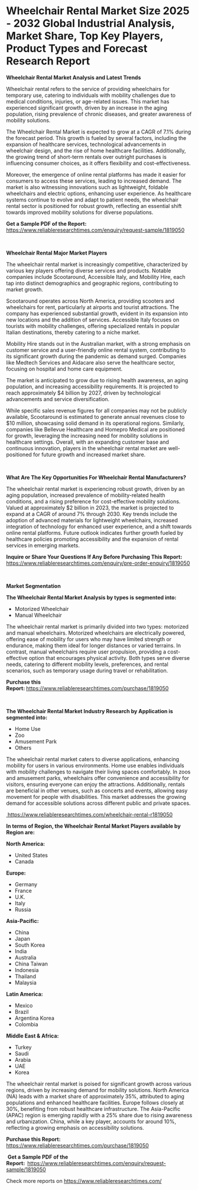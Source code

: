 <p><h1>Wheelchair Rental Market Size 2025 - 2032 Global Industrial Analysis, Market Share, Top Key Players, Product Types and Forecast Research Report</h1></p><p><strong>Wheelchair Rental Market Analysis and Latest Trends</strong></p>
<p><p>Wheelchair rental refers to the service of providing wheelchairs for temporary use, catering to individuals with mobility challenges due to medical conditions, injuries, or age-related issues. This market has experienced significant growth, driven by an increase in the aging population, rising prevalence of chronic diseases, and greater awareness of mobility solutions.</p><p>The Wheelchair Rental Market is expected to grow at a CAGR of 7.1% during the forecast period. This growth is fueled by several factors, including the expansion of healthcare services, technological advancements in wheelchair design, and the rise of home healthcare facilities. Additionally, the growing trend of short-term rentals over outright purchases is influencing consumer choices, as it offers flexibility and cost-effectiveness.</p><p>Moreover, the emergence of online rental platforms has made it easier for consumers to access these services, leading to increased demand. The market is also witnessing innovations such as lightweight, foldable wheelchairs and electric options, enhancing user experience. As healthcare systems continue to evolve and adapt to patient needs, the wheelchair rental sector is positioned for robust growth, reflecting an essential shift towards improved mobility solutions for diverse populations.</p></p>
<p><strong>Get a Sample PDF of the Report:&nbsp;</strong> <a href="https://www.reliableresearchtimes.com/enquiry/request-sample/1819050?utm_campaign=2273&utm_medium=2&utm_source=Github&utm_content=ia&utm_term=09032025&utm_id=wheelchair-rental">https://www.reliableresearchtimes.com/enquiry/request-sample/1819050</a></p>
<p>&nbsp;</p>
<p><strong>Wheelchair Rental Major Market Players</strong></p>
<p><p>The wheelchair rental market is increasingly competitive, characterized by various key players offering diverse services and products. Notable companies include Scootaround, Accessible Italy, and Mobility Hire, each tap into distinct demographics and geographic regions, contributing to market growth.</p><p>Scootaround operates across North America, providing scooters and wheelchairs for rent, particularly at airports and tourist attractions. The company has experienced substantial growth, evident in its expansion into new locations and the addition of services. Accessible Italy focuses on tourists with mobility challenges, offering specialized rentals in popular Italian destinations, thereby catering to a niche market.</p><p>Mobility Hire stands out in the Australian market, with a strong emphasis on customer service and a user-friendly online rental system, contributing to its significant growth during the pandemic as demand surged. Companies like Medtech Services and Aidacare also serve the healthcare sector, focusing on hospital and home care equipment.</p><p>The market is anticipated to grow due to rising health awareness, an aging population, and increasing accessibility requirements. It is projected to reach approximately $4 billion by 2027, driven by technological advancements and service diversification.</p><p>While specific sales revenue figures for all companies may not be publicly available, Scootaround is estimated to generate annual revenues close to $10 million, showcasing solid demand in its operational regions. Similarly, companies like Bellevue Healthcare and Homepro Medical are positioned for growth, leveraging the increasing need for mobility solutions in healthcare settings. Overall, with an expanding customer base and continuous innovation, players in the wheelchair rental market are well-positioned for future growth and increased market share.</p></p>
<p>&nbsp;</p>
<p><strong>What Are The Key Opportunities For Wheelchair Rental Manufacturers?</strong></p>
<p><p>The wheelchair rental market is experiencing robust growth, driven by an aging population, increased prevalence of mobility-related health conditions, and a rising preference for cost-effective mobility solutions. Valued at approximately $2 billion in 2023, the market is projected to expand at a CAGR of around 7% through 2030. Key trends include the adoption of advanced materials for lightweight wheelchairs, increased integration of technology for enhanced user experience, and a shift towards online rental platforms. Future outlook indicates further growth fueled by healthcare policies promoting accessibility and the expansion of rental services in emerging markets.</p></p>
<p><strong>Inquire or Share Your Questions If Any Before Purchasing This Report:</strong> <a href="https://www.reliableresearchtimes.com/enquiry/pre-order-enquiry/1819050?utm_campaign=2273&utm_medium=2&utm_source=Github&utm_content=ia&utm_term=09032025&utm_id=wheelchair-rental">https://www.reliableresearchtimes.com/enquiry/pre-order-enquiry/1819050</a></p>
<p>&nbsp;</p>
<p><strong>Market Segmentation</strong></p>
<p><strong>The Wheelchair Rental Market Analysis by types is segmented into:</strong></p>
<p><ul><li>Motorized Wheelchair</li><li>Manual Wheelchair</li></ul></p>
<p><p>The wheelchair rental market is primarily divided into two types: motorized and manual wheelchairs. Motorized wheelchairs are electrically powered, offering ease of mobility for users who may have limited strength or endurance, making them ideal for longer distances or varied terrains. In contrast, manual wheelchairs require user propulsion, providing a cost-effective option that encourages physical activity. Both types serve diverse needs, catering to different mobility levels, preferences, and rental scenarios, such as temporary usage during travel or rehabilitation.</p></p>
<p><strong>Purchase this Report:&nbsp;</strong><a href="https://www.reliableresearchtimes.com/purchase/1819050?utm_campaign=2273&utm_medium=2&utm_source=Github&utm_content=ia&utm_term=09032025&utm_id=wheelchair-rental">https://www.reliableresearchtimes.com/purchase/1819050</a></p>
<p>&nbsp;</p>
<p><strong>The Wheelchair Rental Market Industry Research by Application is segmented into:</strong></p>
<p><ul><li>Home Use</li><li>Zoo</li><li>Amusement Park</li><li>Others</li></ul></p>
<p><p>The wheelchair rental market caters to diverse applications, enhancing mobility for users in various environments. Home use enables individuals with mobility challenges to navigate their living spaces comfortably. In zoos and amusement parks, wheelchairs offer convenience and accessibility for visitors, ensuring everyone can enjoy the attractions. Additionally, rentals are beneficial in other venues, such as concerts and events, allowing easy movement for people with disabilities. This market addresses the growing demand for accessible solutions across different public and private spaces.</p></p>
<p><a href="https://www.reliableresearchtimes.com/wheelchair-rental-r1819050?utm_campaign=2273&utm_medium=2&utm_source=Github&utm_content=ia&utm_term=09032025&utm_id=wheelchair-rental">&nbsp;https://www.reliableresearchtimes.com/wheelchair-rental-r1819050</a></p>
<p><strong>In terms of Region, the Wheelchair Rental Market Players available by Region are:</strong></p>
<p>
    <p> <strong> North America: </strong>
        <ul>
            <li>United States</li>
            <li>Canada</li>
        </ul>
        </p> 
    <p> <strong> Europe: </strong>
        <ul>
            <li>Germany</li>
            <li>France</li>
            <li>U.K.</li>
            <li>Italy</li>
            <li>Russia</li>
        </ul>
        </p> 
    <p> <strong> Asia-Pacific: </strong>
        <ul>
            <li>China</li>
            <li>Japan</li>
            <li>South Korea</li>
            <li>India</li>
            <li>Australia</li>
            <li>China Taiwan</li>
            <li>Indonesia</li>
            <li>Thailand</li>
            <li>Malaysia</li>
        </ul>
        </p> 
    <p> <strong> Latin America: </strong>
        <ul>
            <li>Mexico</li>
            <li>Brazil</li>
            <li>Argentina Korea</li>
            <li>Colombia</li>
        </ul>
        </p> 
    <p> <strong> Middle East & Africa: </strong>
        <ul>
            <li>Turkey</li>
            <li>Saudi</li>
            <li>Arabia</li>
            <li>UAE</li>
            <li>Korea</li>
        </ul>
    </p>
    </p>
<p><p>The wheelchair rental market is poised for significant growth across various regions, driven by increasing demand for mobility solutions. North America (NA) leads with a market share of approximately 35%, attributed to aging populations and enhanced healthcare facilities. Europe follows closely at 30%, benefiting from robust healthcare infrastructure. The Asia-Pacific (APAC) region is emerging rapidly with a 25% share due to rising awareness and urbanization. China, while a key player, accounts for around 10%, reflecting a growing emphasis on accessibility solutions.</p></p>
<p><strong>Purchase this Report: </strong><a href="https://www.reliableresearchtimes.com/purchase/1819050?utm_campaign=2273&utm_medium=2&utm_source=Github&utm_content=ia&utm_term=09032025&utm_id=wheelchair-rental">https://www.reliableresearchtimes.com/purchase/1819050</a></p>
<p>&nbsp;<strong>Get a Sample PDF of the Report:&nbsp;&nbsp;</strong><a href="https://www.reliableresearchtimes.com/enquiry/request-sample/1819050?utm_campaign=2273&utm_medium=2&utm_source=Github&utm_content=ia&utm_term=09032025&utm_id=wheelchair-rental">https://www.reliableresearchtimes.com/enquiry/request-sample/1819050</a></p>
<p><strong></strong></p>
<p>Check more reports on <a href="https://www.reliableresearchtimes.com/?utm_campaign=2273&utm_medium=2&utm_source=Github&utm_content=ia&utm_term=09032025&utm_id=wheelchair-rental">https://www.reliableresearchtimes.com/</a></p>